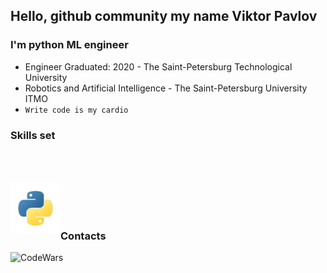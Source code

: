 ## Hello, github community my name Viktor Pavlov

### I'm python ML engineer 


- Engineer Graduated: 2020 - The Saint-Petersburg Technological University 
- Robotics and Artificial Intelligence - The Saint-Petersburg University ITMO
- `Write code is my cardio` 


### Skills set


<br />
<br />
<br />

<img align="left" alt="Python" width="80px" src="https://raw.githubusercontent.com/github/explore/80688e429a7d4ef2fca1e82350fe8e3517d3494d/topics/python/python.png" />

<br />
<br />
<br />



### Contacts

[<img align="left" alt="CodeWars" width="320px" src="https://www.codewars.com/users/ViktorPavlovA/badges/large" />][codewars]

[codewars]: https://www.codewars.com/users/ViktorPavlovA